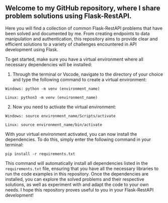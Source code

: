 ## Welcome to my GitHub repository, where I share problem solutions using Flask-RestAPI.

Here you will find a collection of common Flask-RestAPI problems that have been solved and documented by me. From creating endpoints to data manipulation and authentication, this repository aims to provide clear and efficient solutions to a variety of challenges encountered in API development using Flask.

To get started, make sure you have a virtual environment where all necessary dependencies will be installed:

1. Through the terminal or Vscode, navigate to the directory of your choice and type the following command to create a virtual environment:

```
Windows: python -m venv (environment_name)

Linux: python3 -m venv (environment_name)
```

2. Now you need to activate the virtual environment:

```
Windows: source environment_name/Scripts/activate

Linux: source environment_name/bin/activate
```

With your virtual environment activated, you can now install the dependencies. To do this, simply enter the following command in your terminal:

```
pip install -r requirements.txt
```

This command will automatically install all dependencies listed in the `requirements.txt` file, ensuring that you have all the necessary libraries to run the code examples in this repository. Once the dependencies are installed, you can explore the solved problems and their respective solutions, as well as experiment with and adapt the code to your own needs. I hope this repository proves useful to you in your Flask-RestAPI development!
